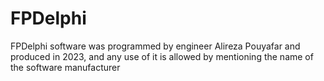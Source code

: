 # FPDelphi
FPDelphi software was programmed by engineer Alireza Pouyafar and produced in 2023, and any use of it is allowed by mentioning the name of the software manufacturer
